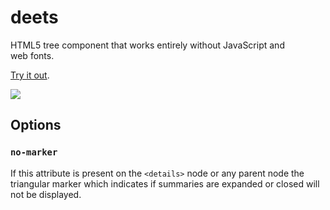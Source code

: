 # deets

HTML5 tree component that works entirely without JavaScript and web&nbsp;fonts.

[Try it out](http://jpdevries.github.io/matboard/labs/deets/).

![](http://j4p.us/1V3M3k2y0D1U/deets.gif)

## Options

### `no-marker`
If this attribute is present on the `<details>` node or any parent node the triangular marker which indicates if summaries are expanded or closed will not be&nbsp;displayed.
